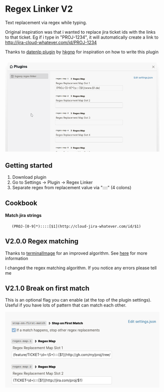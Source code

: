 # Regex Linker V2

Text replacement via regex while typing.

Original inspiration was that i wanted to replace jira ticket ids with the links to that ticket. 
Eg if i type in "PROJ-1234", it will automatically create a link to
http://jira-cloud-whatever.com/id/PROJ-1234

Thanks to [datenlp plugin](https://github.com/hkgnp/logseq-datenlp-plugin) by [hkgnp](https://github.com/hkgnp) for inspiration on how to write this plugin

![test](example.gif)

## Getting started

1. Download plugin
2. Go to Settings -> Plugin -> Regex Linker
3. Separate regex from replacement value via "::::" (4 colons)

## Cookbook

#### Match jira strings

       (PROJ-[0-9]*)::::[$1](http://cloud-jira-whatever.com/id/$1)

## V2.0.0 Regex matching

Thanks to [terminalImage](https://github.com/terminalmage) for an improved algorithm. See [here](https://github.com/AskMeAgain/logseq-regex-linker/issues/2) for more information

I changed the regex matching algorithm. If you notice any errors please tell me

## V2.1.0 Break on first match

This is an optional flag you can enable (at the top of the plugin settings). 
Useful if you have lots of pattern that can match each other.

![settings](settings.png)
